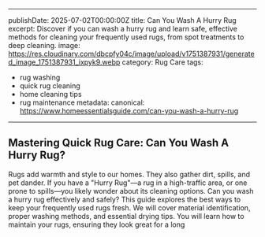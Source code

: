 
---
publishDate: 2025-07-02T00:00:00Z
title: Can You Wash A Hurry Rug
excerpt: Discover if you can wash a hurry rug and learn safe, effective methods for cleaning your frequently used rugs, from spot treatments to deep cleaning.
image: https://res.cloudinary.com/dbcpfy04c/image/upload/v1751387931/generated_image_1751387931_ixpyk9.webp
category: Rug Care
tags:
  - rug washing
  - quick rug cleaning
  - home cleaning tips
  - rug maintenance
metadata:
  canonical: https://www.homeessentialsguide.com/can-you-wash-a-hurry-rug
---

## Mastering Quick Rug Care: Can You Wash A Hurry Rug?

Rugs add warmth and style to our homes. They also gather dirt, spills, and pet dander. If you have a "Hurry Rug"—a rug in a high-traffic area, or one prone to spills—you likely wonder about its cleaning options. Can you wash a hurry rug effectively and safely? This guide explores the best ways to keep your frequently used rugs fresh. We will cover material identification, proper washing methods, and essential drying tips. You will learn how to maintain your rugs, ensuring they look great for a long